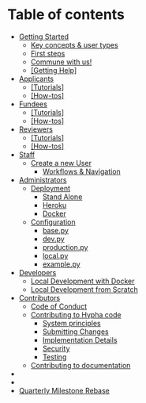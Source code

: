 # Table of contents

* [Getting Started](README.md)
  * [Key concepts & user types](gettingstarted\_overview/hypha\_roles.md)
  * [First steps](gettingstarted\_overview/howto\_login.md)
  * [Commune with us!](gettingstarted\_overview/commune-with-us.md)
  * [\[Getting Help\]](gettingstarted\_overview/getting-help.md)
* [Applicants](applicants/README.md)
  * [\[Tutorials\]](applicants/tutorials.md)
  * [\[How-tos\]](applicants/how-tos.md)
* [Fundees](fundees/README.md)
  * [\[Tutorials\]](fundees/tutorials.md)
  * [\[How-tos\]](fundees/how-tos.md)
* [Reviewers](reviewers/README.md)
  * [\[Tutorials\]](reviewers/tutorials.md)
  * [\[How-tos\]](reviewers/how-tos.md)
* [Staff](gettingstarted\_overview/gettingstarted\_staff.md)
  * [Create a new User](gettingstarted\_staff/create\_users/README.md)
    * [Workflows & Navigation](gettingstarted\_staff/create\_users/workflows-and-navigation.md)
* [Administrators](administrators/README.md)
  * [Deployment](deployment/README.md)
    * [Stand Alone](deployment/stand-alone.md)
    * [Heroku](deployment/heroku.md)
    * [Docker](deployment/docker.md)
  * [Configuration](configuration/README.md)
    * [base.py](configuration/base.py.md)
    * [dev.py](configuration/dev.py.md)
    * [production.py](configuration/production.py.md)
    * [local.py](configuration/local.py.md)
    * [example.py](configuration/example.py.md)
* [Developers](<README (1).md>)
  * [Local Development with Docker](contributing/localdeveldocker.md)
  * [Local Development from Scratch](contributing/localdevelscratch.md)
* [Contributors](contributing/README.md)
  * [Code of Conduct](contributing/codeofconduct.md)
  * [Contributing to Hypha code](contributing/contributing-to-hypha-code/README.md)
    * [System principles](contributing/systemprinciples.md)
    * [Submitting Changes](contributing/submittingchanges.md)
    * [Implementation Details](contributing/implementationdetails.md)
    * [Security](contributing/security.md)
    * [Testing](contributing/testing.md)
  * [Contributing to documentation](contributing/contributing-to-documentation.md)
*
*
* [Quarterly Milestone Rebase](maintenance/quarterlymilestonerebase.md)
